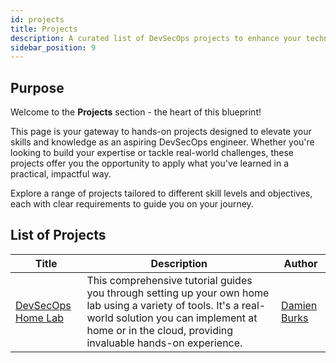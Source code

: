 ```yaml
---
id: projects
title: Projects
description: A curated list of DevSecOps projects to enhance your technical skills and experience.
sidebar_position: 9
---
```


## Purpose

Welcome to the **Projects** section - the heart of this blueprint!

This page is your gateway to hands-on projects designed to elevate your skills and knowledge as an aspiring DevSecOps engineer. Whether you're looking to build your expertise or tackle real-world challenges, these projects offer you the opportunity to apply what you've learned in a practical, impactful way.

Explore a range of projects tailored to different skill levels and objectives, each with clear requirements to guide you on your journey.

## List of Projects

| Title              | Description                                                                                                                                                                                            | Author       |
| ------------------ | ------------------------------------------------------------------------------------------------------------------------------------------------------------------------------------------------------ | ------------ |
| [DevSecOps Home Lab](./devsecops-home-lab/) | This comprehensive tutorial guides you through setting up your own home lab using a variety of tools. It's a real-world solution you can implement at home or in the cloud, providing invaluable hands-on experience. | [Damien Burks](https://www.linkedin.com/in/damienjburks/) |
